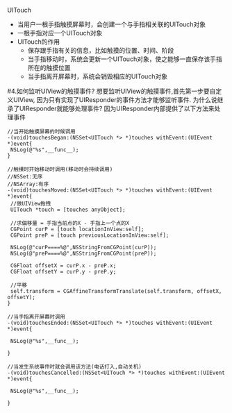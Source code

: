 UITouch
- 当用户一根手指触摸屏幕时，会创建一个与手指相关联的UITouch对象
- 一根手指对应一个UITouch对象
- UITouch的作用
  - 保存跟手指有关的信息，比如触摸的位置、时间、阶段
  - 当手指移动时，系统会更新一个UITouch对象，使之能够一直保存该手指所在的触摸位置
  - 当手指离开屏幕时，系统会销毁相应的UITouch对象

#4.如何监听UIView的触摸事件?
    	想要监听UIView的触摸事件,首先第一步要自定义UIView,
    	因为只有实现了UIResponder的事件方法才能够监听事件.
        为什么说继承了UIResponder就能够处理事件? 
        因为UIResponder内部提供了以下方法来处理事件

```
//当开始触摸屏幕的时候调用
-(void)touchesBegan:(NSSet<UITouch *> *)touches withEvent:(UIEvent *)event{
 NSLog(@"%s",__func__);
}

//触摸时开始移动时调用(移动时会持续调用)
//NSSet:无序
//NSArray:有序
-(void)touchesMoved:(NSSet<UITouch *> *)touches withEvent:(UIEvent *)event{
 //做UIView拖拽
 UITouch *touch = [touches anyObject];

 //求偏移量 = 手指当前点的X - 手指上一个点的X
 CGPoint curP = [touch locationInView:self];
 CGPoint preP = [touch previousLocationInView:self];

 NSLog(@"curP====%@",NSStringFromCGPoint(curP));
 NSLog(@"preP====%@",NSStringFromCGPoint(preP));

 CGFloat offsetX = curP.x - preP.x;
 CGFloat offsetY = curP.y - preP.y;

 //平移
 self.transform = CGAffineTransformTranslate(self.transform, offsetX, offsetY);
}

//当手指离开屏幕时调用
-(void)touchesEnded:(NSSet<UITouch *> *)touches withEvent:(UIEvent *)event{

 NSLog(@"%s",__func__);

}

//当发生系统事件时就会调用该方法(电话打入,自动关机)
-(void)touchesCancelled:(NSSet<UITouch *> *)touches withEvent:(UIEvent *)event{

 NSLog(@"%s",__func__);

}

```

   